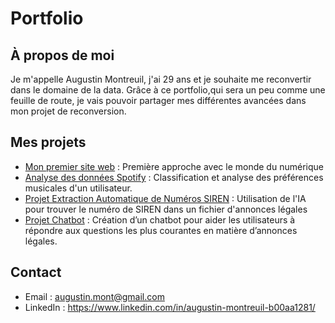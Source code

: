 # Portfolio 

## À propos de moi
Je m'appelle Augustin Montreuil, j'ai 29 ans et je souhaite me reconvertir dans le domaine de la data. Grâce à ce portfolio,qui sera un peu comme une feuille de route, je vais pouvoir partager mes différentes avancées dans mon projet de reconversion.  

## Mes projets
- [Mon premier site web](https://github.com/augu-gif/mon-premier-site-web/blob/main/README.md) : Première approche avec le monde du numérique
- [Analyse des données Spotify]( https://github.com/augu-gif/projet-spotify/blob/main/README.md) : Classification et analyse des préférences musicales d'un utilisateur.
- [Projet Extraction Automatique de Numéros SIREN](https://github.com/augu-gif/Projet_Numero_de_SIREN) : Utilisation de l'IA pour trouver le numéro de SIREN dans un fichier d'annonces légales
- [Projet Chatbot](https://github.com/augu-gif/projet_chatbot) : Création d’un chatbot pour aider les utilisateurs à répondre aux questions les plus courantes en matière d’annonces légales.

## Contact
- Email : augustin.mont@gmail.com
- LinkedIn : https://www.linkedin.com/in/augustin-montreuil-b00aa1281/

